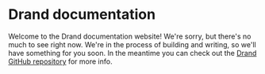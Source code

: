 # Drand documentation

Welcome to the Drand documentation website! We're sorry, but there's no much to see right now. We're in the process of building and writing, so we'll have something for you soon. In the meantime you can check out the [Drand GitHub repository](https://github.com/drand/drand) for more info.
